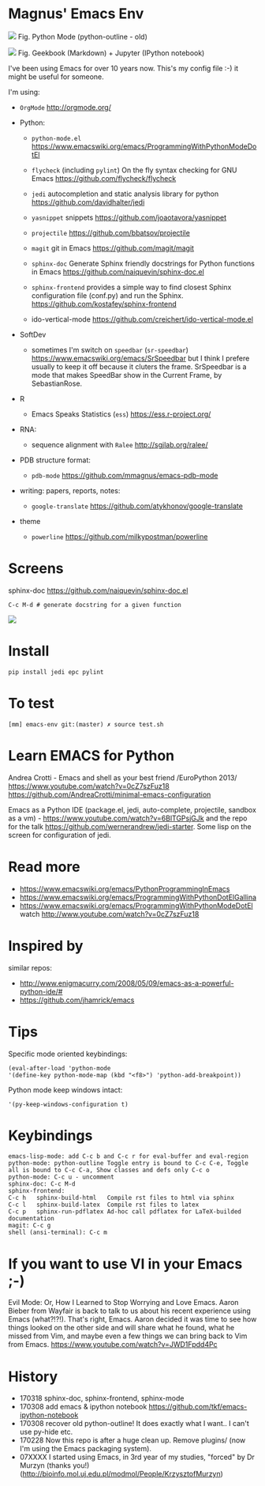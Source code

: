 # Magnus' Emacs Env

![](screenshot.png)
Fig. Python Mode (python-outline - old)

![](screenshot2.png)
Fig. Geekbook (Markdown) + Jupyter (IPython notebook)

I've been using Emacs for over 10 years now. This's my config file :-) it might be useful for someone.

I'm using:

- `OrgMode` <http://orgmode.org/>
- Python:
  - ``python-mode.el`` <https://www.emacswiki.org/emacs/ProgrammingWithPythonModeDotEl>

            
        
  - ``flycheck`` (including ``pylint``) On the fly syntax checking for GNU Emacs <https://github.com/flycheck/flycheck>
  - ``jedi`` autocompletion and static analysis library for python <https://github.com/davidhalter/jedi>
  - ``yasnippet`` snippets <https://github.com/joaotavora/yasnippet>
  - ``projectile`` <https://github.com/bbatsov/projectile>
  - ``magit`` git in Emacs <https://github.com/magit/magit>
  - ``sphinx-doc`` Generate Sphinx friendly docstrings for Python functions in Emacs  <https://github.com/naiquevin/sphinx-doc.el>
  - ``sphinx-frontend`` provides a simple way to find closest Sphinx configuration file (conf.py) and run the Sphinx. <https://github.com/kostafey/sphinx-frontend>
  - ido-vertical-mode <https://github.com/creichert/ido-vertical-mode.el>
  
- SoftDev
	- sometimes I'm switch on ``speedbar`` (``sr-speedbar``) <https://www.emacswiki.org/emacs/SrSpeedbar> but I think I prefere usually to keep it off because it cluters the frame.	SrSpeedbar is a mode that makes SpeedBar show in the Current Frame, by SebastianRose.
- R
  - Emacs Speaks Statistics (``ess``) <https://ess.r-project.org/>
- RNA:
  - sequence alignment with ``Ralee`` <http://sgjlab.org/ralee/>
- PDB structure format:
  - `pdb-mode` <https://github.com/mmagnus/emacs-pdb-mode>
- writing: papers, reports, notes:
  - `google-translate` <https://github.com/atykhonov/google-translate>
- theme
  - `powerline` <https://github.com/milkypostman/powerline>

# Screens
sphinx-doc <https://github.com/naiquevin/sphinx-doc.el>

	C-c M-d # generate docstring for a given function
	
![](docs/pngs/EoN45lmSXj.gif)

# Install

    pip install jedi epc pylint 

# To test

    [mm] emacs-env git:(master) ✗ source test.sh

# Learn EMACS for Python

Andrea Crotti - Emacs and shell as your best friend /EuroPython 2013/ https://www.youtube.com/watch?v=0cZ7szFuz18 https://github.com/AndreaCrotti/minimal-emacs-configuration

Emacs as a Python IDE (package.el, jedi, auto-complete, projectile, sandbox as a vm) - https://www.youtube.com/watch?v=6BlTGPsjGJk and the repo for the talk <https://github.com/wernerandrew/jedi-starter>. Some lisp on the screen for configuration of jedi.

# Read more
- https://www.emacswiki.org/emacs/PythonProgrammingInEmacs
- https://www.emacswiki.org/emacs/ProgrammingWithPythonDotElGallina
- https://www.emacswiki.org/emacs/ProgrammingWithPythonModeDotEl watch http://www.youtube.com/watch?v=0cZ7szFuz18

# Inspired by
similar repos:

- http://www.enigmacurry.com/2008/05/09/emacs-as-a-powerful-python-ide/# 
- https://github.com/jhamrick/emacs

# Tips

Specific mode oriented keybindings:

	(eval-after-load 'python-mode
	'(define-key python-mode-map (kbd "<f8>") 'python-add-breakpoint))

Python mode keep windows intact: 

    '(py-keep-windows-configuration t)

# Keybindings

    emacs-lisp-mode: add C-c b and C-c r for eval-buffer and eval-region
    python-mode: python-outline Toggle entry is bound to C-c C-e, Toggle all is bound to C-c C-a, Show classes and defs only C-c o 
    python-mode: C-c u - uncomment
    sphinx-doc: C-c M-d
    sphinx-frontend:				
	C-c h	sphinx-build-html	Compile rst files to html via sphinx
	C-c l	sphinx-build-latex	Compile rst files to latex
	C-c p	sphinx-run-pdflatex	Ad-hoc call pdflatex for LaTeX-builded documentation
    magit: C-c g
    shell (ansi-terminal): C-c m
    
# If you want to use VI in your Emacs ;-)

Evil Mode: Or, How I Learned to Stop Worrying and Love Emacs. Aaron Bieber from Wayfair is back to talk to us about his recent experience using Emacs (what?!?!). That's right, Emacs. Aaron decided it was time to see how things looked on the other side and will share what he found, what he missed from Vim, and maybe even a few things we can bring back to Vim from Emacs. <https://www.youtube.com/watch?v=JWD1Fpdd4Pc>

# History

- 170318 sphinx-doc, sphinx-frontend, sphinx-mode
- 170308 add emacs & ipython notebook https://github.com/tkf/emacs-ipython-notebook
- 170308 recover old python-outline! It does exactly what I want.. I can't use py-hide etc.
- 170228  Now this repo is after a huge clean up. Remove plugins/ (now I'm using the Emacs packaging system).
- 07XXXX I started using Emacs, in 3rd year of my studies, "forced" by Dr Murzyn (thanks you!) (http://bioinfo.mol.uj.edu.pl/modmol/People/KrzysztofMurzyn)

